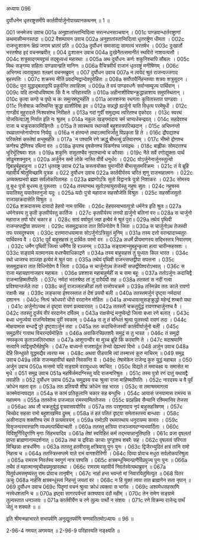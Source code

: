 अध्यायः 096

दुर्योधनेन धृतराष्ट्रसमीपे कार्तवीर्यार्जुनोपाख्यानकथनम् ॥ 1 ॥
	
001	जनमेजय उवाच 
001a	अनुज्ञातांस्तान्विदित्वा सरत्नधनसञ्चयान् ।
001c	पाण्डवान्धार्तराष्ट्राणां कथमासीन्मनस्तदा ॥
002	वैशम्पायन उवाच 
002a	अनुज्ञातांस्तान्विदित्वा धृतराष्ट्रेण धीमता ।
002c	राजन्दुःशासनः क्षिप्रं जगाम भ्रातरं प्रति ॥
003a	दुर्योधनं समासाद्य सामात्यं भरतर्षभ ।
003c	दुःखार्तो भरतश्रेष्ठ इदं वचनमब्रवीत् ॥
004	दुःशासन उवाच 
004a	दुःखेनैतत्समानीतं स्थविरो नाशयत्यसौ ।
004c	शत्रुसाद्गमयद्द्रव्यं तद्बुध्यध्वं महारथाः ॥
005a	अथ दुर्योधनः कर्णः शकुनिश्चापि सौबलः ।
005c	मिथः सङ्गम्य सहिताः पाण्डवान्प्रति मानिनः ॥
006a	वैचित्रवीर्यं राजानं धृतराष्ट्रं मनीषिणम् ।
006c	अभिगम्य त्वरायुक्ताः श्लक्ष्णं वचनमब्रुवन् ॥
007	दुर्योधन उवाच 
007a	न त्वयेदं श्रुतं राजन्यज्जगाद बृहस्पतिः ।
007c	शक्रस्य नीतिं प्रवदन्विद्वान्देवपुरोहितः ॥
008a	सर्वोपायैर्निहन्तव्याः शत्रवः शत्रुसूदन ।
008c	पुरा युद्धाद्बलाद्वापि प्रकुर्वन्ति तवाहितम् ॥
009a	ते वयं पाण्डवधनैः सर्वान्सम्पूज्य पार्थिवान् ।
009c	यदि तान्योधयिष्यामः किं वै नः परिहास्यति ॥
010a	अहीनाशीविषान्क्रुद्धान्नाशाय समुपस्थितान् ।
010c	कृत्वा कण्ठे च पृष्ठे च कः समुत्स्रष्टुमर्हति ॥
011a	आत्तशस्त्रा रथगताः कुपितास्तात पाण्डवाः ।
011c	निःशेषान्नः करिष्यन्ति क्रुद्धा ह्याशीविषा इव ॥
012a	सन्नद्धो ह्यर्जुनो याति विधृत्य परमेषुधी ।
012c	गाण्डीवं मुहुरादत्ते निःश्वसंश्च निरीक्षते ॥
013a	गदां गुर्वींं समुद्यम्य त्वरितश्च वृकोदरः ।
013c	स्वरथं योजयित्वाऽशु निर्यात इति नः श्रुतम् ॥
014a	नकुलः खड्गमादाय चर्म चाप्यर्धचन्द्रवत् ।
014c	सहदेवश्च राजा च चक्रुराकारमिङ्गितैः ॥
015a	ते त्वास्थाय रथान्सर्वे बहुशस्त्रपरिच्छदान् ।
015c	अभिघ्नन्तो रथव्रातान्सेनायोगाय निर्ययुः ॥
016a	न क्षंस्यन्ते तथाऽस्माभिर्जातु विप्रकृता हि ते ।
016c	द्रौपद्याश्च परिक्लेशं कस्तेषां क्षन्तुमर्हति ॥
017a	`न पश्यामि रणे क्रद्धुं बीभत्सुं प्रतिवारणम् ।
017c	भीष्मो द्रोणश्च कर्णश्च द्रौणिश्च रथिनां वरः ॥
018a	कृपश्च वृषसेनश्च विकर्णश्च जयद्रथः ।
018c	बाह्लीकः सोमदत्तश्च भूरिर्भूरिश्रवाः शलः ॥
019a	शकुनिः ससुतश्चैव नृपाश्चान्ये च कौरवाः ।
019c	नैते सर्वे रणोद्युक्ताः पार्थं सोढुमशक्नुवन् ॥
020a	अर्जुनेन समो लोके नास्ति वीर्ये धनुर्धरः ।
020c	योऽर्जुनेनार्जुनस्तुल्यो द्विबाहुर्बहुबाहुना ॥
021	धृतराष्ट्र उवाच 
021a	कस्त्वयोक्तः पुमान्वीरो बीभत्सुसमविक्रमः ।
021c	तं ये ब्रूहि महावीर्यं श्रोतुमिच्छामि पुत्रक ॥
022	दुर्योधन उवाच 
022a	कार्तवीर्यस्य चरितं शृणु राजन्महात्मनः ।
022c	अव्यक्तप्रभवो ब्रह्मा सर्वलोकपितामहः ॥
023a	ब्रह्मणोऽत्रिः सुतो विद्वानत्रेः पुत्रो निशाकरः ।
023c	सोमस्य तु बुधः पुत्रो बुधस्य तु पुरूरवाः ॥
024a	तस्याप्यथ सुतोऽप्यायुरायोस्तु नहुषः सुतः ।
024c	नहुषस्य ययातिस्तु ययातेस्तनुजो यदुः ॥
025a	यदोः पुत्रो महाराज सहस्रौजेति विश्रुतः  । 
025c   सहस्रौजसुतो राजञ्छक्रदासेति विश्रुतः ॥      
026a   शक्रदासस्य दायादो हेहयो नाम पार्थिवः । 
026c	हेहयस्याभवत्पुत्रो धर्मनेत्र इति श्रुतः॥
027a	धर्मनेत्रस्य तु कृती कृतवीर्यस्तु कार्तिजः । 
027c	कृतवीर्यस्य तनयो ह्यर्जुनो बलिनां वरः॥
028a	स चार्जुनो महाराज तपो घोरं चकार ह । 
028c	साग्रं वर्षायुतं जज्ञ इत्येवं मे श्रुतं पुरा॥
029a	तथेयं पृथिवी राजन्सप्तद्वीपा सपत्तना । 
029c	ससमुद्राकारा तात विधिनोग्रेण वै जिता ॥
030a	स चार्जुनोऽथ तेजस्वी तपः परमदुश्चरम् ।
030c	दत्तमाराधयामास सोऽर्जुनोऽत्रिसुतं मुनिम् ॥ 
031a	तस्य दत्तो वरान्प्रादाच्चतुरः पार्थिवस्य वै ।
031c	पूर्वं बाहुसहस्रं तु प्रार्थितः परमो वरः ॥
032a	अधर्मे प्रीयमाणस्य सद्भिस्तत्र निवारणम् ।
032c	धर्मेण पृथिवीं जित्वा धर्मेणैव हि रञ्जनम् ॥
033a	सङ्ग्रामान्सुबहून्कृत्वा हत्वा चारीन्सहस्रशः ।
033c	सङ्ग्रामे यतमानस्य वधश्चैवाधिकाद्रणे ॥
034a	तस्य बाहुसहस्रं तु युध्यतः किल भारत ।
034c	रथो ध्वजश्च सञ्जज्ञ इत्येवं मे श्रुतं परा ॥
035a	तथेयं पृथिवी राजन्त्सप्तद्वीपा सपत्तना ।
035c	ससमुद्राकरा तात विधिनोग्रेण वै जिता ॥
036a	स चार्जुनोऽथ तेजस्वी सप्तद्वीपेश्वरोऽभवत् ।
036c	स राजा महायज्ञानाजहार महाबलः ।
036e	प्रशशास महाबाहुर्महीं स च समा बहूः ॥
037a	ततोऽर्जुनः कदाचिद्वै राजन्माहिष्मतीपतिः ।
037c	नर्मदां भरतश्रेष्ठ तां तु दारैर्ययौ सह ॥
038a	ततस्तां स नदीं गत्वा प्रविश्यान्तर्जले तदा ।
038c	कर्तुं राजञ्जलक्रीडां ततो राजोपचक्रमे ॥
039a	तस्मिन्नेव ततः काले रावणो राक्षसैः सह ।
039c	लङ्काया ईश्वरस्तात तं देशं प्रययौ बली ॥
040a	ततस्तमर्जुनं दृष्ट्वा नर्मदायां दशाननः ।
040c	नित्यं क्रोधपरो धीरो वरदानेन मोहितः ॥
041a	अभ्यधावत्सुसङ्क्रुद्धो महेन्द्रं शम्बरो यथा ।
041c	अर्जुनोऽप्यथ तं दृष्ट्वा रावणं प्रत्यवारयत् ॥
042a	ततस्तौ चक्रतुर्युद्धं रावणश्चार्जुनश्च वै ।
042c	ततस्तु दुर्जयं वीरं वरदानेन दर्पितम् ॥
043a	राक्षसेन्द्रं मनुष्येन्द्रो जित्वा बध्वा रणे बलात् ।
043c	बध्वा धनुर्ज्यया राजन्विवेशाथ पुरीं स्वकाम् ॥
044a	स तु तं बन्धितं श्रुत्वा पुलस्त्यो रावणं तदा ।
044c	मोक्षयामास बन्धाद्वै पुरे दृष्ट्वाऽर्जुनं तदा ॥
045a	ततः कदाचित्तेजस्वी कार्तवीर्यार्जुनो बली ।
045c	समुद्रतीरं गत्वाथ विचरन्दर्पमोहितः ॥
046a	अवाकिरच्छितशरैः समुद्रं स तु भारत ।
046c	तं समुद्रो नमस्कृत्य कृताञ्जलिरभाषत ॥
047a	आशुगान्वीर मा मुञ्च ब्रूहि किं करवाणि ते ।
047c	मदाश्रयाणि सत्वानि त्वद्विसृष्टैर्महेषुभिः ।
047e	बाध्यन्ते राजशार्दूल तेभ्यो देह्यभयं विभो ॥
048	अर्जुन उवाच 
048a	देहि सिन्धुपते युद्धमद्यैव त्वरया मम ।
048c	अथवा पीडयामि त्वां तस्मात्त्वं कुरु माचिरम् ॥
049	समुद्र उवाच 
049a	लोके राजन्महावीर्या बहवो निवसन्ति ये ।
049c	तेषामेकेन राजेन्द्र कुरु युद्धं महाबल ॥
050	अर्जुन उवाच 
050a	मत्समो यदि सङ्ग्रामे वरायुधधरः क्वचित् ।
050c	विद्यते तं ममाचक्ष्व यः समासेत मा मृधे ॥
051	समुद्र उवाच 
051a	महर्षिर्जमदग्निस्तु यदि राजन्परिश्रुतः ।
051c	तस्य पुत्रो रणं दातुं यथावद्वै तवार्हति ॥
052	दुर्योधन उवाच 
052a	समुद्रस्य वचः श्रुत्वा राजा माहिष्मतीपतिः ।
052c	नारदस्य च वै पूर्वं क्रोधेन महता वृतः ॥
053a	ततः प्रतिययौ शीघ्रं क्रोधेन सह भारत ।
053c	स तमाश्रममागत्य काममेवान्वपद्यत ॥
054a	स कामं प्रतिकूलानि चकार सह बन्धुभिः ।
054c	आयासं जनयामास रामस्य स महात्मनः ॥
055a	ततस्तेजः प्रजज्वाल रामस्यामिततेजसः ।
055c	प्रदहन्निव सैन्यानि रश्मिमानिव तेजसा ॥
056ac	अथ तौ चक्रतुर्युद्धं वृत्रवासवयोरिव ॥
057a	ततः परशुमादाय नृपं बाहुसहस्रिणम् ।
057c	चिच्छेद सहसा रामो बहुशाखमिव द्रुमम् ॥
058a	तं हतं पतितं दृष्ट्वा समेतास्तस्य बान्धवाः ।
058c	असीनादाय शक्तीश्च रामं ते प्रत्यवारयन् ॥
059a	रामोऽपि रथमास्थाय धनुरायम्य सत्वरः ।
059c	विसृजन्परमास्त्राणि व्यधमत्पार्थिवान्बली ॥
060a	ततस्तु क्षत्रिया राजञ्जामदग्न्यभयार्दिताः ।
060c	विविशुर्गिरिदुर्गाणि मृगाः सिंहभयादिव ॥
061a	तेषां स्वविहितं कर्म तद्भयान्नानुतिष्ठति ।
061c	प्रजा वृषलतां प्राप्ता ब्राह्मणानामदर्शनात् ॥
062a	तथा च द्रविडाः काचाः पुण्ड्राश्च शबरैः सह ।
062c	वृषलत्वं परिगता विच्छिन्नाः क्षत्रधर्मिणः ॥
063a	ततस्तु हतवीरासु क्षत्रियासु पुनः पुनः ।
063c	द्विजैरभ्युदितं क्षत्रं तानि रामो निहत्य च ॥
064a	ततस्त्रिस्सप्तमे याते रामं वागशरीरिणी ।
064c	दिव्या प्रोवाच मधुरा सर्वलोकपरिश्रुता ॥
065a	रामराम निवर्तस्व स्वगुणं नात्र पश्यसि ।
065c	क्षत्रबन्धूनिमान्प्राणैर्विप्रयुज्य पुनः पुनः ॥
066a	तथैव तं महात्मानमृचीकप्रमुखास्तथा ।
066c	रामराम महावीर्य निवर्तस्वेत्यथाब्रुवन् ॥
067a	पितुर्वधमसमृष्यंस्तु रामः प्रोवाच तानृषीन् ।
067c	नार्हा हन्त भवन्तो मां निवारयितुमित्युत ॥
068	पितर ऊचुः 
068a	नार्हसि क्षत्रबन्धूंस्त्वं निहन्तुं जयतां वर ।
068c	न हि युक्तं त्वया तात ब्राह्मणेन सता नृपान् ॥
069	दुर्योधन उवाच 
069c	पितॄणां वचनं श्रुत्वा क्रोधं त्यक्त्वा स भार्गवः ।
069c	अश्वमेधसहस्राणि नरमेधशतानि च ॥
070a	इष्ट्वा सागरपर्यन्तां काश्यपाय ददौ महीम् ।
070c	तेन रामेण सङ्ग्रामे तुल्यस्तात धनञ्जयः ॥
071a	कार्तवीर्येण च रणे तुल्यः पार्थो न संशयः ।
071c	रणे विक्रम्य राजेन्द्र पार्थं जेतुं न शक्यते ॥ ॥

इति श्रीमन्महाभारते सभापर्वणि अनुद्यूतपर्वणि षण्णवतितमोऽध्यायः ॥ 96 ॥

2-96-4 गमयत् अगमयत् ॥ 2-96-9 परिहास्यति नङ्क्ष्यति ॥
